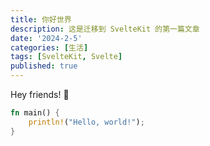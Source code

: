 ```yaml
---
title: 你好世界
description: 这是迁移到 SvelteKit 的第一篇文章
date: '2024-2-5'
categories: [生活]
tags: [SvelteKit, Svelte]
published: true
---
```


Hey friends! 👋

```rust
fn main() {
    println!("Hello, world!");
}
```

